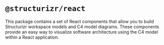 # `@structurizr/react`

This package contains a set of React components that allow you to build Structurizr workspace models and C4 model diagrams. These components provide an easy way to visualize software architecture using the C4 model within a React application.

